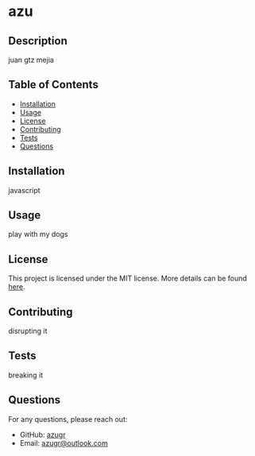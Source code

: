 # azu

## Description
juan gtz mejia

## Table of Contents
- [Installation](#installation)
- [Usage](#usage)
- [License](#license)
- [Contributing](#contributing)
- [Tests](#tests)
- [Questions](#questions)

## Installation
javascript

## Usage
play with my dogs

## License

This project is licensed under the MIT license. More details can be found [here](https://opensource.org/licenses/MIT).


## Contributing
disrupting it

## Tests
breaking it

## Questions
For any questions, please reach out:
- GitHub: [azugr](https://github.com/azugr)
- Email: [azugr@outlook.com](mailto:azugr@outlook.com)

